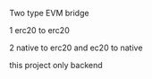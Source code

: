 Two type EVM bridge

1  erc20 to erc20  

2  native to erc20 and ec20 to native


this project only backend 
